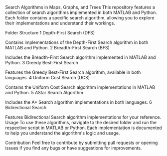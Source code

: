 Search Algorithms in Maps, Graphs, and Trees
This repository features a collection of search algorithms implemented in both MATLAB and Python. Each folder contains a specific search algorithm, allowing you to explore their implementations and understand their workings.

Folder Structure
1 Depth-First Search (DFS)

Contains implementations of the Depth-First Search algorithm in both MATLAB and Python.
2 Breadth-First Search (BFS)

Includes the Breadth-First Search algorithm implemented in MATLAB and Python.
3 Greedy Best-First Search

Features the Greedy Best-First Search algorithm, available in both languages.
4 Uniform Cost Search (UCS)

Contains the Uniform Cost Search algorithm implementations in MATLAB and Python.
5 AStar Search Algorithm

Includes the A* Search algorithm implementations in both languages.
6 Bidirectional Search

Features Bidirectional Search algorithm implementations for your reference.
Usage
To use these algorithms, navigate to the desired folder and run the respective script in MATLAB or Python. Each implementation is documented to help you understand the algorithm's logic and usage.

Contribution
Feel free to contribute by submitting pull requests or opening issues if you find any bugs or have suggestions for improvements.
